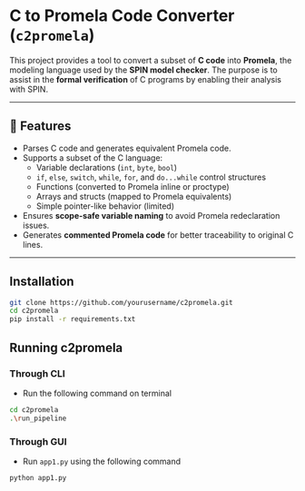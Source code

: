 # C to Promela Code Converter (`c2promela`)

This project provides a tool to convert a subset of **C code** into **Promela**, the modeling language used by the **SPIN model checker**. The purpose is to assist in the **formal verification** of C programs by enabling their analysis with SPIN.

---

## 🔧 Features

- Parses C code and generates equivalent Promela code.
- Supports a subset of the C language:
  - Variable declarations (`int`, `byte`, `bool`)
  - `if`, `else`, `switch`, `while`, `for`, and `do...while` control structures
  - Functions (converted to Promela inline or proctype)
  - Arrays and structs (mapped to Promela equivalents)
  - Simple pointer-like behavior (limited)
- Ensures **scope-safe variable naming** to avoid Promela redeclaration issues.
- Generates **commented Promela code** for better traceability to original C lines.

---

## Installation

```bash
git clone https://github.com/yourusername/c2promela.git
cd c2promela
pip install -r requirements.txt
```

## Running c2promela
### Through CLI
- Run the following command on terminal
```bash
cd c2promela
.\run_pipeline
```
### Through GUI
- Run `app1.py` using the following command
```bash
python app1.py
```
